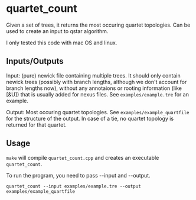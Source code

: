 # quartet_count

Given a set of trees, it returns the most occuring quartet topologies. Can be used to create an input to qstar algorithm.

I only tested this code with mac OS and linux.

## Inputs/Outputs
Input: (pure) newick file containing multiple trees. It should only contain newick trees (possibly with branch lengths, although we don't account for branch lengths now), without any annotaions or rooting information (like [\&U]) that is usually added for nexus files. See `examples/example.tre` for an example.

Output: Most occuring quartet topologies. See `examples/example_quartfile` for the structure of the output. In case of a tie, no quartet topology is returned for that quartet.


## Usage

`make` will compile `quartet_count.cpp` and creates an executable `quartet_count`.

To run the program, you need to pass --input and --output.
```
quartet_count --input examples/example.tre --output examples/example_quartfile
```
